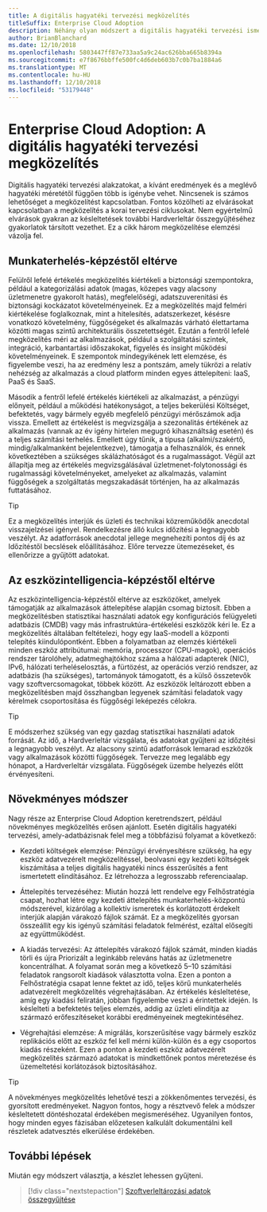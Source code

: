 ```yaml
---
title: A digitális hagyatéki tervezési megközelítés
titleSuffix: Enterprise Cloud Adoption
description: Néhány olyan módszert a digitális hagyatéki tervezési ismerteti
author: BrianBlanchard
ms.date: 12/10/2018
ms.openlocfilehash: 5803447ff87e733aa5a9c24ac626bba665b8394a
ms.sourcegitcommit: e7f8676bbffe500fc4d6deb603b7c0b7ba1884a6
ms.translationtype: MT
ms.contentlocale: hu-HU
ms.lasthandoff: 12/10/2018
ms.locfileid: "53179448"
---
```

# <a name="enterprise-cloud-adoption-approaches-to-digital-estate-planning"></a>Enterprise Cloud Adoption: A digitális hagyatéki tervezési megközelítés

Digitális hagyatéki tervezési alakzatokat, a kívánt eredmények és a meglévő hagyatéki méretétől függően több is igénybe vehet. Nincsenek is számos lehetőséget a megközelítést kapcsolatban. Fontos közölheti az elvárásokat kapcsolatban a megközelítés a korai tervezési ciklusokat. Nem egyértelmű elvárások gyakran az késleltetések további Hardverleltár összegyűjtéséhez gyakorlatok társított vezethet. Ez a cikk három megközelítése elemzési vázolja fel.

## <a name="workload-driven-approach"></a>Munkaterhelés-képzéstől eltérve

Felülről lefelé értékelés megközelítés kiértékeli a biztonsági szempontokra, például a kategorizálási adatok (magas, közepes vagy alacsony üzletmenetre gyakorolt hatás), megfelelőségi, adatszuverenitási és biztonsági kockázatot követelményeinek. Ez a megközelítés majd felméri kiértékelése foglalkoznak, mint a hitelesítés, adatszerkezet, késésre vonatkozó követelmény, függőségeket és alkalmazás várható élettartama közötti magas szintű architekturális összetettségét. Ezután a fentről lefelé megközelítés méri az alkalmazások, például a szolgáltatási szintek, integráció, karbantartási időszakokat, figyelés és insight működési követelményeinek. E szempontok mindegyikének lett elemzése, és figyelembe veszi, ha az eredmény lesz a pontszám, amely tükrözi a relatív nehézség az alkalmazás a cloud platform minden egyes áttelepíteni: IaaS, PaaS és SaaS.

Második a fentről lefelé értékelés kiértékeli az alkalmazást, a pénzügyi előnyeit, például a működési hatékonyságot, a teljes bekerülési Költséget, befektetés, vagy bármely egyéb megfelelő pénzügyi mérőszámok adja vissza. Emellett az értékelést is megvizsgálja a szezonalitás értékének az alkalmazás (vannak az év igény hirtelen megugró kihasználtság esetén) és a teljes számítási terhelés. Emellett úgy tűnik, a típusa (alkalmi/szakértő, mindig/alkalmanként bejelentkezve), támogatja a felhasználók, és ennek következtében a szükséges skálázhatóságot és a rugalmasságot. Végül azt állapítja meg az értékelés megvizsgálásával üzletmenet-folytonossági és rugalmassági követelményeket, amelyeket az alkalmazás, valamint függőségek a szolgáltatás megszakadását történjen, ha az alkalmazás futtatásához.

> [!TIP]
> Ez a megközelítés interjúk és üzleti és technikai közreműködők anecdotal visszajelzései igényel. Rendelkezésre álló kulcs időzítési a legnagyobb veszélyt. Az adatforrások anecdotal jellege megnehezíti pontos díj és az Időzítéstől becslések előállításához. Előre tervezze ütemezéseket, és ellenőrizze a gyűjtött adatokat.

## <a name="asset-driven-approach"></a>Az eszközintelligencia-képzéstől eltérve

Az eszközintelligencia-képzéstől eltérve az eszközöket, amelyek támogatják az alkalmazások áttelepítése alapján csomag biztosít. Ebben a megközelítésben statisztikai használati adatok egy konfigurációs felügyeleti adatbázis (CMDB) vagy más infrastruktúra-értékelési eszközök kéri le. Ez a megközelítés általában feltételezi, hogy egy IaaS-modell a központi telepítés kiindulópontként. Ebben a folyamatban az elemzés kiértékeli minden eszköz attribútumai: memória, processzor (CPU-magok), operációs rendszer tárolóhely, adatmeghajtókhoz száma a hálózati adapterek (NIC), IPv6, hálózati terheléselosztás, a fürtözést, az operációs verzió rendszer, az adatbázis (ha szükséges), tartományok támogatott, és a külső összetevők vagy szoftvercsomagokat, többek között. Az eszközök leltározott ebben a megközelítésben majd összhangban legyenek számítási feladatok vagy kérelmek csoportosítása és függőségi leképezés célokra.

> [!TIP]
> E módszerhez szükség van egy gazdag statisztikai használati adatok forrását. Az idő, a Hardverleltár vizsgálata, és adatokat gyűjteni az időzítési a legnagyobb veszélyt. Az alacsony szintű adatforrások lemarad eszközök vagy alkalmazások közötti függőségek. Tervezze meg legalább egy hónapot, a Hardverleltár vizsgálata. Függőségek üzembe helyezés előtt érvényesíteni.

## <a name="incremental-approach"></a>Növekményes módszer

Nagy része az Enterprise Cloud Adoption keretrendszert, például növekményes megközelítés erősen ajánlott. Esetén digitális hagyatéki tervezési, amely-adatbázisnak felel meg a többfázisú folyamat a következő:

- Kezdeti költségek elemzése: Pénzügyi érvényesítésre szükség, ha egy eszköz adatvezérelt megközelítéssel, beolvasni egy kezdeti költségek kiszámítása a teljes digitális hagyatéki nincs ésszerűsítés a fent ismertetett elindításához. Ez létrehozza a legrosszabb referenciaalap.

- Áttelepítés tervezéséhez: Miután hozzá lett rendelve egy Felhőstratégia csapat, hozhat létre egy kezdeti áttelepítés munkaterhelés-központú módszerével, kizárólag a kollektív ismeretek és korlátozott érdekelt interjúk alapján várakozó fájlok számát. Ez a megközelítés gyorsan összeállít egy kis igényű számítási feladatok felmérést, ezáltal elősegíti az együttműködést.

- A kiadás tervezési: Az áttelepítés várakozó fájlok számát, minden kiadás törli és újra Priorizált a leginkább releváns hatás az üzletmenetre koncentrálhat. A folyamat során meg a következő 5&ndash;10 számítási feladatok rangsorolt kiadások választotta volna. Ezen a ponton a Felhőstratégia csapat lenne fektet az idő, teljes körű munkaterhelés adatvezérelt megközelítés végrehajtásában. Az értékelés késleltetése, amíg egy kiadási feliratán, jobban figyelembe veszi a érintettek idején. Is késlelteti a befektetés teljes elemzés, addig az üzleti elindítja az származó erőfeszítéseket korábbi eredményeinek megtekintéséhez.

- Végrehajtási elemzése: A migrálás, korszerűsítése vagy bármely eszköz replikációs előtt az eszköz fel kell mérni külön-külön és a egy csoportos kiadás részeként. Ezen a ponton a kezdeti eszköz adatvezérelt megközelítés származó adatokat is mindkettőnek pontos méretezése és üzemeltetési korlátozások biztosításához.

> [!TIP]
> A növekményes megközelítés lehetővé teszi a zökkenőmentes tervezési, és gyorsított eredményeket. Nagyon fontos, hogy a résztvevő felek a módszer késleltetett döntéshozatal érdekében megismeréséhez. Ugyanilyen fontos, hogy minden egyes fázisában előzetesen kalkulált dokumentálni kell részletek adatvesztés elkerülése érdekében.

## <a name="next-steps"></a>További lépések

Miután egy módszert választja, a készlet lehessen gyűjteni.

> [!div class="nextstepaction"]
> [Szoftverleltározási adatok összegyűjtése](inventory.md)